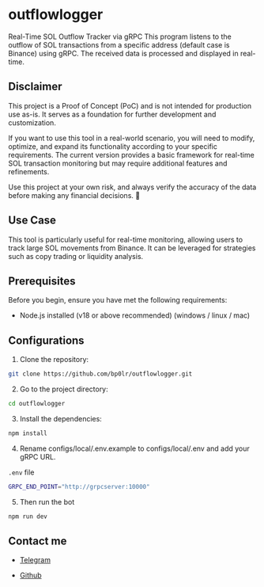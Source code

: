 # outflowlogger

Real-Time SOL Outflow Tracker via gRPC
This program listens to the outflow of SOL transactions from a specific address (default case is Binance) using gRPC. 
The received data is processed and displayed in real-time.

## Disclaimer
This project is a Proof of Concept (PoC) and is not intended for production use as-is. It serves as a foundation for further development and customization.

If you want to use this tool in a real-world scenario, you will need to modify, optimize, and expand its functionality according to your specific requirements. The current version provides a basic framework for real-time SOL transaction monitoring but may require additional features and refinements.

Use this project at your own risk, and always verify the accuracy of the data before making any financial decisions. 🚀

## Use Case
This tool is particularly useful for real-time monitoring, allowing users to track large SOL movements from Binance. It can be leveraged for strategies such as copy trading or liquidity analysis.

## Prerequisites

Before you begin, ensure you have met the following requirements:

- Node.js installed (v18 or above recommended) (windows / linux / mac)

## Configurations

1. Clone the repository:

```sh
git clone https://github.com/bp0lr/outflowlogger.git
```

2. Go to the project directory:

```sh
cd outflowlogger
```

3. Install the dependencies:

```sh
npm install
```

4. Rename configs/local/.env.example to configs/local/.env and add your gRPC URL.

`.env` file
```sh
GRPC_END_POINT="http://grpcserver:10000"
```

5. Then run the bot

```sh
npm run dev
```

## Contact me
- [Telegram](https://t.me/@Bp1lr)

- [Github](https://github.com/bp0lr)